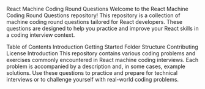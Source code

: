 React Machine Coding Round Questions
Welcome to the React Machine Coding Round Questions repository! This repository is a collection of machine coding round questions tailored for React developers. These questions are designed to help you practice and improve your React skills in a coding interview context.

Table of Contents
Introduction
Getting Started
Folder Structure
Contributing
License
Introduction
This repository contains various coding problems and exercises commonly encountered in React machine coding interviews. Each problem is accompanied by a description and, in some cases, example solutions. Use these questions to practice and prepare for technical interviews or to challenge yourself with real-world coding problems.
